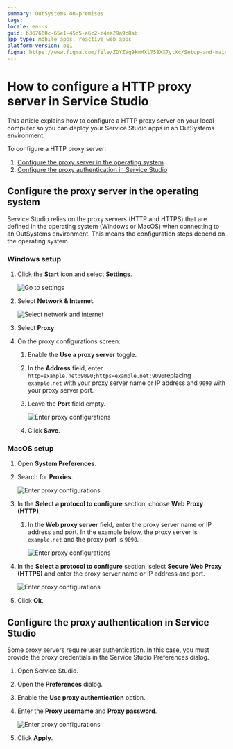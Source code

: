 ```yaml
---
summary: OutSystems on-premises.
tags: 
locale: en-us
guid: b367660c-65e1-45d5-a6c2-c4ea29a9c8ab
app_type: mobile apps, reactive web apps
platform-version: o11
figma: https://www.figma.com/file/ZDYZVg9kmMXl758XX7ytXc/Setup-and-maintain-your-OutSystems-Infrastructure?type=design&node-id=2252%3A3570&mode=design&t=iLJvc2VqD06T9g7F-1
---
```


# How to configure a HTTP proxy server in Service Studio

This article explains how to configure a HTTP proxy server on your local computer so you can deploy your Service Studio apps in an OutSystems environment.

To configure a HTTP proxy server:
1. [Configure the proxy server in the operating system](#configure-the-proxy-server-in-the-operating-system)
1. [Configure the proxy authentication in Service Studio](#configure-the-proxy-authentication-in-service-studio)

## Configure the proxy server in the operating system 

Service Studio relies on the proxy servers (HTTP and HTTPS) that are defined in the operating system (Windows or MacOS) when connecting to an OutSystems environment. This means the configuration steps depend on the operating system.

### Windows setup

1. Click the **Start** icon and select **Settings**. 

    ![Go to settings](images/windows-http-proxy-settings.png)

1. Select **Network & Internet**.

    ![Select network and internet](images/windows-http-proxy-network-internet.png)

1. Select **Proxy**.

1. On the proxy configurations screen:

    1. Enable the **Use a proxy server** toggle.

    1. In the **Address** field, enter ``http=example.net:9090;https=example.net:9090``replacing ``example.net`` with your proxy server name or IP address and ``9090`` with your proxy server port. 

    1. Leave the **Port** field empty.

        ![Enter proxy configurations](images/windows-http-proxy-setup.png)

    1. Click **Save**.

### MacOS setup

1. Open **System Preferences**.

1. Search for **Proxies**.

    ![Enter proxy configurations](images/mac-http-proxy-search.png)

1. In the **Select a protocol to configure** section, choose **Web Proxy (HTTP)**.

    1. In the **Web proxy server** field, enter the proxy server name or IP address and port. In the example below, the proxy server is ``example.net`` and the proxy port is ``9090``.

        ![Enter proxy configurations](images/mac-http-proxy-web-settings.png)

1. In the **Select a protocol to configure** section, select **Secure Web Proxy (HTTPS)** and enter the proxy server name or IP address and port.

    ![Enter proxy configurations](images/mac-http-proxy-secure-settings.png)

1. Click **Ok**.

## Configure the proxy authentication in Service Studio 

Some proxy servers require user authentication. In this case, you must provide the proxy credentials in the Service Studio Preferences dialog.

1. Open Service Studio.

1. Open the **Preferences** dialog.

1. Enable the **Use proxy authentication** option.

1. Enter the **Proxy username** and **Proxy password**.

    ![Enter proxy configurations](images/mac-http-proxy-authen.png)

1. Click **Apply**.
